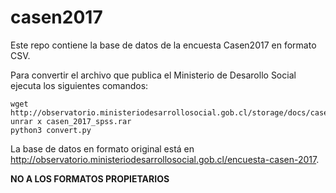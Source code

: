 # casen2017

Este repo contiene la base de datos de la encuesta Casen2017 en formato CSV.

Para convertir el archivo que publica el Ministerio de Desarollo Social ejecuta los siguientes comandos:
```
wget http://observatorio.ministeriodesarrollosocial.gob.cl/storage/docs/casen/2017/casen_2017_spss.rar
unrar x casen_2017_spss.rar
python3 convert.py
```

La base de datos en formato original está en http://observatorio.ministeriodesarrollosocial.gob.cl/encuesta-casen-2017.



**NO A LOS FORMATOS PROPIETARIOS**
